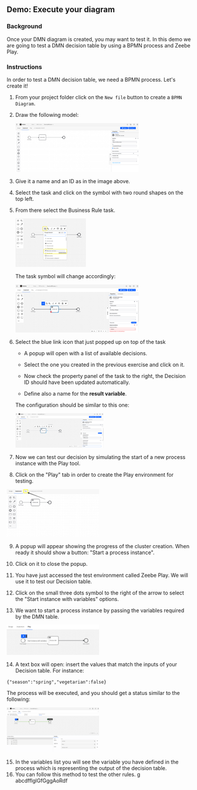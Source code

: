 ## Demo: Execute your diagram

### Background

Once your DMN diagram is created, you may want to test it.
In this demo we are going to test a DMN decision table by using a BPMN process and Zeebe Play.

### Instructions

In order to test a DMN decision table, we need a BPMN process.
Let's create it!

1. From your project folder click on the `New file` button to create a `BPMN Diagram`.

2. Draw the following model:

   <img src="initProcess.png" alt="initial process" width="70%" height="auto">

3. Give it a name and an ID as in the image above.

4. Select the task and click on the symbol with two round shapes on the top left.
5. From there select the Business Rule task.

   <img src="chooseBusinessRule.png" alt="choose business rule" width="40%">

   The task symbol will change accordingly:

   <img src="businessRuleTaskAdded.png" alt="choose business rule" width="70%" height="auto">

6. Select the blue link icon that just popped up on top of the task

   - A popup will open with a list of available decisions.

   - Select the one you created in the previous exercise and click on it.

   - Now check the property panel of the task to the right, the Decision ID should have been updated automatically.

   - Define also a name for the **result variable**.

   The configuration should be similar to this one:

   <img src="businessRuleConfiguration.png" alt="business rule configuration" width="50%" height="auto">

7. Now we can test our decision by simulating the start of a new process instance with the Play tool.
8. Click on the "Play" tab in order to create the Play environment for testing.

<img src="playTab.png" alt="Play Tab" width="50%" height="auto">

9. A popup will appear showing the progress of the cluster creation. When ready it should show a button: "Start a process instance".
10. Click on it to close the popup.
11. You have just accessed the test environment called Zeebe Play. We will use it to test our Decision table.

12. Click on the small three dots symbol to the right of the arrow to select the "Start instance with variables" options.
13. We want to start a process instance by passing the variables required by the DMN table.

<img src="selectWithVariables.png" alt="Provide variables" width="50%" height="auto">

14. A text box will open: insert the values that match the inputs of your Decision table. For instance:

```
{"season":"spring","vegetarian":false}
```

The process will be executed, and you should get a status similar to the following:

<img src="processExecuted.png" alt="Executed process" width="50%" height="auto">

15. In the variables list you will see the variable you have defined in the process which is representing the output of the decision table.
16. You can follow this method to test the other rules.
g
abcdfflglGfGggAoRdf